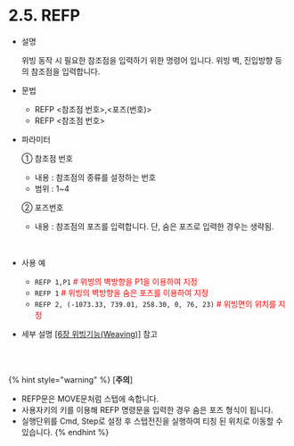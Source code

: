 ﻿# 2.5. REFP

- 설명 
    
    위빙 동작 시 필요한 참조점을 입력하기 위한 명령어 입니다. 위빙 벽, 진입방향 등의 참조점을 입력합니다.

- 문법
  
    - REFP <참조점 번호>,<포즈(번호)>
    - REFP <참조점 번호>

- 파라미터
  
   ① 참조점 번호
     - 내용 : 참조점의 종류를 설정하는 번호
     - 범위 : 1~4
   
   ② 포즈번호
     - 내용 : 참조점의 포즈를 입력합니다. 단, 숨은 포즈로 입력한 경우는 생략됨.
 
</br>  

- 사용 예
  
   - ```REFP 1,P1```  <span style="color: red"># 위빙의 벽방향을 P1을 이용하여 지정</span>
   - ```REFP 1```    <span style="color: red"># 위빙의 벽방향을 숨은 포즈를 이용하여 지정</span>
   - ```REFP 2, (-1073.33, 739.01, 258.30, 0, 76, 23)```   <span style="color: red"># 위빙면의 위치를 지정</span>



- 세부 설명
  [[6장 위빙기능(Weaving)]](../6_Weaving_function/README.md) 참고



</br>
</br>

{% hint style="warning" %}
[**주의**]
 -	REFP문은 MOVE문처럼 스텝에 속합니다.
 - 사용자키의 <REFP>키를 이용해 REFP 명령문을 입력한 경우 숨은 포즈 형식이 됩니다.
 - 실행단위를 Cmd, Step로 설정 후 스텝전진을 실행하여 티칭 된 위치로 이동할 수 있습니다.
{% endhint %}